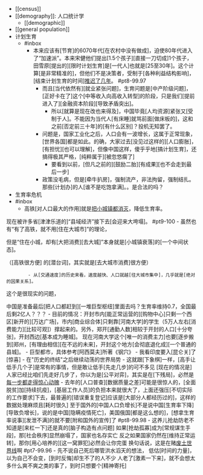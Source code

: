 - [[census]]
- [[demography]]: 人口统计学
    - [[demographic]]
- [[general population]]
- 计划生育
    - #inbox
        - 本来应该有[节育]的6070年代[在农村中没有做成]，迫使80年代进入了“加速派”。本来宋健他们提出[1.5个孩子][直接一刀切成]1个孩子，田雪原[提出的][限时计划生育]是[一代人]也就是[25至30年]。这个计算[是非常精准的]，但他们不是决策者，受制于[各种利益结构影响]，[结束计划生育的时间][推迟了几年](https://www.zhihu.com/question/37009161/answer/2151999483)。 #pt8-99.97
            - 而且[当代依然有][就业紧张问题]，生育问题是[中产阶级问题]，[正好卡在了]这个[中等收入向高收入转型]的阶段，只是我们[提前进入了][金融资本阶段][导致矛盾突出]。
                - 所以[就算是现在改也来得及]，中国毕竟[人均资源]紧张又[受制于人]。不能因为当代人[有床睡]就骂前面[做床板的]，这和之前[否定前三十年]的[有什么区别]？投机无知罢了。
            - 问题是，国家工业化之后，人口会有一波增长，这属于正常现象，[世界各国]都是如此。的确，大家过去[没见过这样的][人口膨胀]，[有担忧][也可以理解]，但像中国这样，傻乎乎地[搞计划生育]，还搞得极其严格，[纯粹属于][被忽悠瘸了]
                - 要看到以前，[但凡之前的][鼓励二胎][有成果][也不会走到最后一步]
            - 政策没毛病，但是[牵牛扒房]，强制流产，非法拘留，强制结扎。那些[计划办]的人[谁不是吃饱拿满]。。是合法的吗？
- 生育率危机
- #inbox
    - 高铁[对人口最大的作用]就是[把小城镇都消灭](https://www.zhihu.com/question/267503173/answer/2152875709)，降低生育率。

现在被许多省[津津乐道的]“县域经济”接下去[会迎来大垮塌]。 #pt9-100
        - 虽然也有“有了高铁，就不用[住在大城市]”的理论，

但是“住在小城，却有[大把消费][去大城]”本身就是[小城镇衰落]的[一个中间状态]。

（[高铁很方便] 的[潜台词]，其实就是[去大城市消费]很方便）


            - 从[交通速度]的历史来看，速度越快、人口就越[往大城市集中]，几乎就是[绝对的因果关系]。

这个是很现实的问题，

中国是准备最后[把人口都赶到][一堆巨型枢纽]里面去吗？生育率维持0.7，全国最后剩2亿人？？？
        - 目前的情况：开封市内[能正常运营的][购物中心]只剩一个西区[新开的][万达广场]，市内[商业综合体]只剩靠[河南大学]的学生（5万人左右[消费能力][比较可观]）撑起来的。另外，郑开[通勤人数]相较于开封的人口[十分夸张]，开封西边[基本成为睡城]。
现在河南大学这个[唯一的消费主力]也要[逐步搬到]郑州，[有理由相信][在不远的未来]，开封这个地方[会彻底退化成][一个普通的县城]。
        - 巨型都市，具体参考[阿西莫夫]所著《钢穴》
        - 我看印度要入[昆仑关]了[惊喜]
    - 在"历史的终结"之后继续动荡的世界局势
        - 这就跟[下象棋]一样，[高手让低手几个子]是常有的事情，但是敢让低手[先走几步]的可不多见
[现在的情况是]人家已经比咱们先走好几步了，你以为是[公平对弈]，其实是在[下残局]，必然是[每一步都走得惊心动魄](https://bbs.saraba1st.com/2b/thread-2001968-4-1.html)
        - 去年的[人口普查][数据质量之差]可能是很惊人的，[全面脱贫]加[持续抗疫]，[基层工作人员]的负担本来就很大了，上面还强压[不切实际的工作要求]下去，最普遍的[错误重复登记]应该是[大部分人都经历过的]，这样的数据处理麻烦且[耗时很久]
至于国外的[中国人口负增长]不是说中国[生育率下降][导致负增长]，说的是中国[隐瞒疫情死亡]，美国俄国[都是这么想的]，[想拿生育率说事][发泄不满]的就不要[附和国外的宣传]了 #pt8-99.98
    - 这养儿抢劫防老不知道是[来杠一下]还是真的[脑子构造有点问题]
如果[抢劫孤寡]成为[常规谋生手段]，那[社会秩序]显然崩塌了，国家也名存实亡
反之如果国家仍然在[维持正常运转]，那你[用心培养的][这一窝罪犯]必然会让你完蛋
换句话说，这是在赌[废土世界线](https://bbs.saraba1st.com/2b/forum.php?mod=viewthread&tid=1999576&extra=page%3D1%26filter%3Dtypeid%26typeid%3D139&page=5)啊 #pt7-99.96
        - 先不说自己死后哪管洪水滔天的想法，
低估[时间的力量]，以为自己不会变，[到时反悔]却生不了的人不少
人老了[激素一下来]，就不会想太多什么爽不爽之类的事了，到时只想要个[精神寄托]
